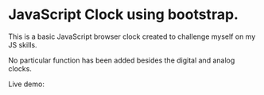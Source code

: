 # JavaScript Clock using bootstrap.  
This is a basic JavaScript browser clock created to challenge myself on my JS skills.  

No particular function has been added besides the digital and analog clocks.

Live demo:
